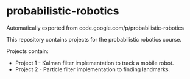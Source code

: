 # probabilistic-robotics
Automatically exported from code.google.com/p/probabilistic-robotics

This repository contains projects for the probabilistic robotics course.

Projects contain:

* Project 1 - Kalman filter implementation to track a mobile robot.
* Project 2 - Particle filter implementation to finding landmarks.
